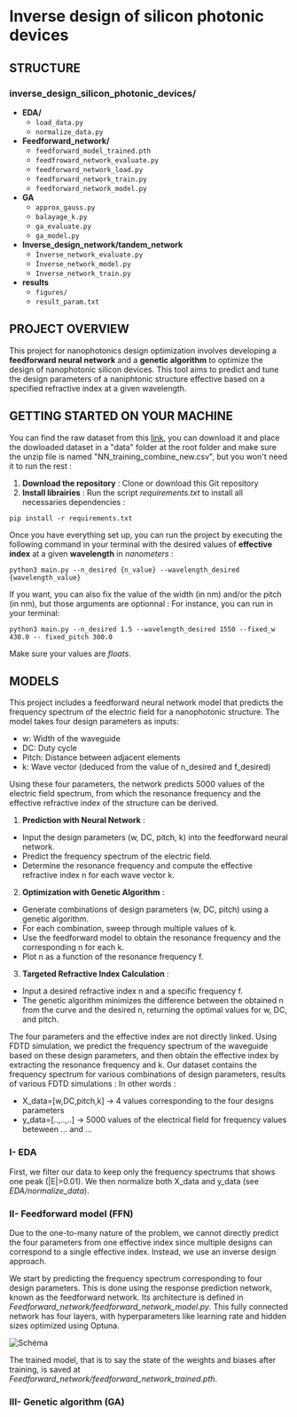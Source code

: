 # Inverse design of silicon photonic devices

## STRUCTURE

### inverse_design_silicon_photonic_devices/
- **EDA/**
    - `load_data.py`
    - `normalize_data.py`
- **Feedforward_network/**
    - `feedforward_model_trained.pth`
    - `feedfroward_network_evaluate.py` 
    - `feedforward_network_load.py`
    - `feedforward_network_train.py`
    - `feedforward_network_model.py`
-  **GA**
    - `approx_gauss.py`
    - `balayage_k.py`
    - `ga_evaluate.py`
    - `ga_model.py`
- **Inverse_design_network/tandem_network**
    - `Ìnverse_network_evaluate.py`
    - `Ìnverse_network_model.py`
    - `Inverse_network_train.py`
-  **results**
    - `figures/`
    - `result_param.txt`

## PROJECT OVERVIEW 

This project for nanophotonics design optimization involves developing a **feedforward neural network** and a **genetic algorithm** to optimize the design of nanophotonic silicon devices. This tool aims to predict and tune the design parameters of a naniphtonic structure effective based on a specified refractive index at a given wavelength.

## GETTING STARTED ON YOUR MACHINE

You can find the raw dataset from this [link](https://drive.google.com/file/d/1MrYbl_xirYWJZCTmyr7kOeqM50SCQTUO/view?usp=sharing), you can download it and place the dowloaded dataset in a "data" folder at the root folder and make sure the unzip file is named "NN_training_combine_new.csv", but you won't need it to run the rest : 

1. **Download the repository** : Clone or download this Git repository
2. **Install librairies** : Run the script *requirements.txt* to install all necessaries dependencies : 
```
pip install -r requirements.txt
```

Once you have everything set up, you can run the project by executing the following command in your terminal with the desired values of **effective index** at a given **wavelength** in *nanometers* :
```
python3 main.py --n_desired {n_value} --wavelength_desired {wavelength_value}
```
If you want, you can also fix the value of the width (in nm) and/or the pitch (in nm), but those arguments are optionnal : 
For instance, you can run in your terminal: 
```
python3 main.py --n_desired 1.5 --wavelength_desired 1550 --fixed_w 430.0 -- fixed_pitch 300.0
```

Make sure your values are *floats*.

## MODELS

This project includes a feedforward neural network model that predicts the frequency spectrum of the electric field for a nanophotonic structure. The model takes four design parameters as inputs:

- w: Width of the waveguide
- DC: Duty cycle
- Pitch: Distance between adjacent elements
- k: Wave vector (deduced from the value of n_desired and f_desired)

Using these four parameters, the network predicts 5000 values of the electric field spectrum, from which the resonance frequency and the effective refractive index of the structure can be derived.

1. **Prediction with Neural Network** :
- Input the design parameters (w, DC, pitch, k) into the feedforward neural network.
- Predict the frequency spectrum of the electric field.
- Determine the resonance frequency and compute the effective refractive index n for each wave vector k.

2. **Optimization with Genetic Algorithm** :
- Generate combinations of design parameters (w, DC, pitch) using a genetic algorithm.
- For each combination, sweep through multiple values of k.
- Use the feedforward model to obtain the resonance frequency and the corresponding n for each k.
- Plot n as a function of the resonance frequency f.

3. **Targeted Refractive Index Calculation** :

- Input a desired refractive index n and a specific frequency f.
- The genetic algorithm minimizes the difference between the obtained n from the curve and the desired n, returning the optimal values for w, DC, and pitch.

The four parameters and the effective index are not directly linked. Using FDTD simulation, we predict the frequency spectrum of the waveguide based on these design parameters, and then obtain the effective index by extracting the resonance frequency and k. 
Our dataset contains the frequency spectrum for various combinations of design parameters, results of various FDTD simulations : 
In other words : 
- X_data=[w,DC,pitch,k] -> 4 values corresponding to the four designs parameters 
- y_data=[..,..,..] -> 5000 values of the electrical field for frequency values beteween ... and ...

### I- EDA
First, we filter our data to keep only the frequency spectrums that shows one peak (|E|>0.01). We then normalize both X_data and y_data (see *EDA/normalize_data*).

### II- Feedforward model (FFN)

Due to the one-to-many nature of the problem, we cannot directly predict the four parameters from one effective index since multiple designs can correspond to a single effective index. Instead, we use an inverse design approach.

We start by predicting the frequency spectrum corresponding to four design parameters. This is done using the response prediction network, known as the feedforward network. Its architecture is defined in *Feedforward_network/feedforward_network_model.py*. This fully connected network has four layers, with hyperparameters like learning rate and hidden sizes optimized using Optuna. 

![Schéma](/home/beucher/T%C3%A9l%C3%A9chargements/Organigramme%20%20(1).jpg)



The trained model, that is to say the state of the weights and biases after training, is saved at *Feedforward_network/feedforward_network_trained.pth*.

### III- Genetic algorithm (GA)

